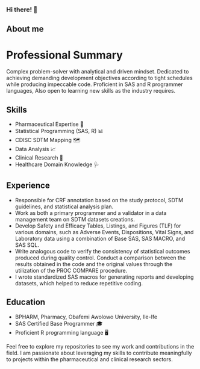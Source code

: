### Hi there! 👋

## About me
# Professional Summary

Complex problem-solver with analytical and driven mindset. Dedicated to achieving demanding development objectives according to tight schedules while producing impeccable code.
Proficient in SAS and R programmer languages, Also open to learning new skills as the industry requires. 

## Skills

- Pharmaceutical Expertise 💊
- Statistical Programming (SAS, R) 📊
- CDISC SDTM Mapping 🗺️
- Data Analysis 📈
- Clinical Research 🏥
- Healthcare Domain Knowledge 🩺

## Experience
- Responsible for CRF annotation based on the study protocol, SDTM guidelines, and statistical analysis plan.
- Work as both a primary programmer and a validator in a data management team on SDTM datasets creations.
- Develop Safety and Efficacy Tables, Listings, and Figures (TLF) for various domains, such as Adverse Events, Dispositions, Vital Signs, and Laboratory data using a combination of Base SAS, SAS MACRO, and SAS SQL.
- Write analogous code to verify the consistency of statistical outcomes produced during quality control. Conduct a comparison between the results obtained in the code and the original values through the utilization of the PROC COMPARE procedure.
- I wrote standardized SAS macros for generating reports and developing datasets, which helped to reduce repetitive coding.

## Education
- BPHARM, Pharmacy, Obafemi Awolowo University, Ile-Ife
- SAS Certified Base Programmer 🎓
- Proficient R programming language 🖥️

Feel free to explore my repositories to see my work and contributions in the field. I am passionate about leveraging my skills to contribute meaningfully to projects within the pharmaceutical and clinical research sectors.




